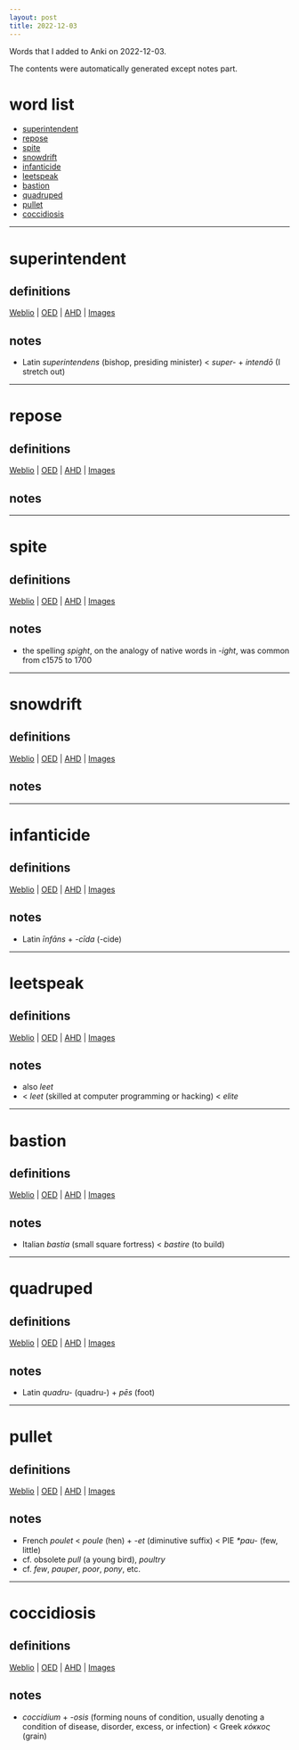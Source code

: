 ```yaml
---
layout: post
title: 2022-12-03
---
```


Words that I added to Anki on 2022-12-03.

The contents were automatically generated except notes part.
# word list
- [superintendent](#superintendent)
- [repose](#repose)
- [spite](#spite)
- [snowdrift](#snowdrift)
- [infanticide](#infanticide)
- [leetspeak](#leetspeak)
- [bastion](#bastion)
- [quadruped](#quadruped)
- [pullet](#pullet)
- [coccidiosis](#coccidiosis)

---

# superintendent
## definitions
[Weblio](https://ejje.weblio.jp/content_find?query=superintendent&searchType=exact)
|
[OED](https://www.oed.com/search?q=superintendent)
|
[AHD](https://www.ahdictionary.com/word/search.html?q=superintendent)
|
[Images](https://www.google.com/search?tbm=isch&q=superintendent)

## notes
- Latin *superintendens* (bishop, presiding minister) &lt; *super-* + *intendō* (I stretch out)

---

# repose
## definitions
[Weblio](https://ejje.weblio.jp/content_find?query=repose&searchType=exact)
|
[OED](https://www.oed.com/search?q=repose)
|
[AHD](https://www.ahdictionary.com/word/search.html?q=repose)
|
[Images](https://www.google.com/search?tbm=isch&q=repose)

## notes

---

# spite
## definitions
[Weblio](https://ejje.weblio.jp/content_find?query=spite&searchType=exact)
|
[OED](https://www.oed.com/search?q=spite)
|
[AHD](https://www.ahdictionary.com/word/search.html?q=spite)
|
[Images](https://www.google.com/search?tbm=isch&q=spite)

## notes
- the spelling *spight*, on the analogy of native words in *-ight*, was common from c1575 to 1700

---

# snowdrift
## definitions
[Weblio](https://ejje.weblio.jp/content_find?query=snowdrift&searchType=exact)
|
[OED](https://www.oed.com/search?q=snowdrift)
|
[AHD](https://www.ahdictionary.com/word/search.html?q=snowdrift)
|
[Images](https://www.google.com/search?tbm=isch&q=snowdrift)

## notes

---

# infanticide
## definitions
[Weblio](https://ejje.weblio.jp/content_find?query=infanticide&searchType=exact)
|
[OED](https://www.oed.com/search?q=infanticide)
|
[AHD](https://www.ahdictionary.com/word/search.html?q=infanticide)
|
[Images](https://www.google.com/search?tbm=isch&q=infanticide)

## notes
- Latin *īnfāns* + *-cīda* (-cide)

---

# leetspeak
## definitions
[Weblio](https://ejje.weblio.jp/content_find?query=leetspeak&searchType=exact)
|
[OED](https://www.oed.com/search?q=leetspeak)
|
[AHD](https://www.ahdictionary.com/word/search.html?q=leetspeak)
|
[Images](https://www.google.com/search?tbm=isch&q=leetspeak)

## notes
- also *leet*
- &lt; *leet* (skilled at computer programming or hacking) &lt; *elite*

---

# bastion
## definitions
[Weblio](https://ejje.weblio.jp/content_find?query=bastion&searchType=exact)
|
[OED](https://www.oed.com/search?q=bastion)
|
[AHD](https://www.ahdictionary.com/word/search.html?q=bastion)
|
[Images](https://www.google.com/search?tbm=isch&q=bastion)

## notes
- Italian *bastia* (small square fortress) &lt; *bastire* (to build)

---

# quadruped
## definitions
[Weblio](https://ejje.weblio.jp/content_find?query=quadruped&searchType=exact)
|
[OED](https://www.oed.com/search?q=quadruped)
|
[AHD](https://www.ahdictionary.com/word/search.html?q=quadruped)
|
[Images](https://www.google.com/search?tbm=isch&q=quadruped)

## notes
- Latin *quadru-* (quadru-) + *pēs* (foot)

---

# pullet
## definitions
[Weblio](https://ejje.weblio.jp/content_find?query=pullet&searchType=exact)
|
[OED](https://www.oed.com/search?q=pullet)
|
[AHD](https://www.ahdictionary.com/word/search.html?q=pullet)
|
[Images](https://www.google.com/search?tbm=isch&q=pullet)

## notes
- French *poulet* &lt; *poule* (hen) + *-et* (diminutive suffix) &lt; PIE *\*pau-* (few, little)
- cf. obsolete *pull* (a young bird), *poultry*
- cf. *few*, *pauper*, *poor*, *pony*, etc.

---

# coccidiosis
## definitions
[Weblio](https://ejje.weblio.jp/content_find?query=coccidiosis&searchType=exact)
|
[OED](https://www.oed.com/search?q=coccidiosis)
|
[AHD](https://www.ahdictionary.com/word/search.html?q=coccidiosis)
|
[Images](https://www.google.com/search?tbm=isch&q=coccidiosis)

## notes
- *coccidium* + *-osis* (forming nouns of condition, usually denoting a condition of disease, disorder, excess, or infection) &lt; Greek *κόκκος* (grain)

